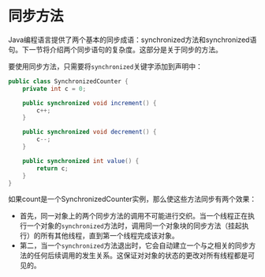 # 同步方法

Java编程语言提供了两个基本的同步成语：synchronized方法和synchronized语句。下一节将介绍两个同步语句的复杂度。这部分是关于同步的方法。

要使用同步方法，只需要将`synchronized`关键字添加到声明中：
```java
public class SynchronizedCounter {
    private int c = 0;

    public synchronized void increment() {
        c++;
    }

    public synchronized void decrement() {
        c--;
    }

    public synchronized int value() {
        return c;
    }
}
```

如果count是一个SynchronizedCounter实例，那么使这些方法同步有两个效果：

* 首先，同一对象上的两个同步方法的调用不可能进行交织。当一个线程正在执行一个对象的`synchronized`方法时，调用同一个对象块的同步方法（挂起执行）的所有其他线程，直到第一个线程完成该对象。
* 第二，当一个`synchronized`方法退出时，它会自动建立一个与之相关的同步方法的任何后续调用的发生关系。这保证对对象的状态的更改对所有线程都是可见的。